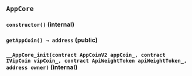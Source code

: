 ## `AppCore`






### `constructor()` (internal)





### `getAppCoin() → address` (public)





### `__AppCore_init(contract AppCoinV2 appCoin_, contract IVipCoin vipCoin_, contract ApiWeightToken apiWeightToken_, address owner)` (internal)








